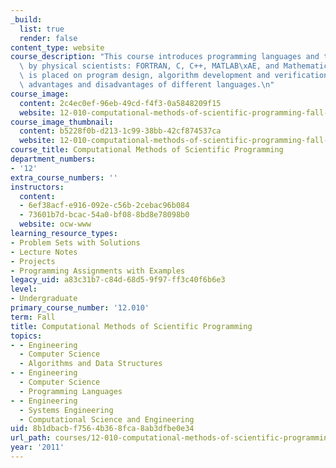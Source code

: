 ```yaml
---
_build:
  list: true
  render: false
content_type: website
course_description: "This course introduces programming languages and techniques used\
  \ by physical scientists: FORTRAN, C, C++, MATLAB\xAE, and Mathematica. Emphasis\
  \ is placed on program design, algorithm development and verification, and comparative\
  \ advantages and disadvantages of different languages.\n"
course_image:
  content: 2c4ec0ef-96eb-49cd-f4f3-0a5848209f15
  website: 12-010-computational-methods-of-scientific-programming-fall-2011
course_image_thumbnail:
  content: b5228f0b-d213-1c99-38bb-42cf874537ca
  website: 12-010-computational-methods-of-scientific-programming-fall-2011
course_title: Computational Methods of Scientific Programming
department_numbers:
- '12'
extra_course_numbers: ''
instructors:
  content:
  - 6ef38acf-e916-092e-c56b-2cebac96b084
  - 73601b7d-bcac-54a0-bf08-8bd8e78098b0
  website: ocw-www
learning_resource_types:
- Problem Sets with Solutions
- Lecture Notes
- Projects
- Programming Assignments with Examples
legacy_uid: a83c31b7-c84d-68d5-9f97-ff3c40f6b6e3
level:
- Undergraduate
primary_course_number: '12.010'
term: Fall
title: Computational Methods of Scientific Programming
topics:
- - Engineering
  - Computer Science
  - Algorithms and Data Structures
- - Engineering
  - Computer Science
  - Programming Languages
- - Engineering
  - Systems Engineering
  - Computational Science and Engineering
uid: 8b1dbacb-f756-4b36-8fca-8ab3dfbe0e34
url_path: courses/12-010-computational-methods-of-scientific-programming-fall-2011
year: '2011'
---
```

